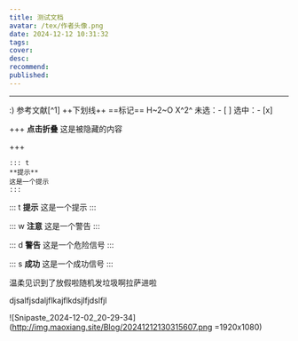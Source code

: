```yaml
---
title: 测试文档
avatar: /tex/作者头像.png
date: 2024-12-12 10:31:32
tags:
cover:
desc: 
recommend:
published:
---
```

---



[HTML]:这是一个超文本语言

:)
参考文献[^1]
++下划线++
==标记==
H~2~O
X^2^
未选：- [ ]
选中：- [x]

+++ **点击折叠**
这是被隐藏的内容

+++

```
::: t
**提示**
这是一个提示
:::
```

::: t
**提示**
这是一个提示
:::

::: w
**注意**
这是一个警告
:::

::: d
**警告**
这是一个危险信号
:::

::: s
**成功**
这是一个成功信号
:::

<p id = "first">温柔见识到了放假啦随机发垃圾啊拉萨进啦</p>
<p id = "paragraph">djsalfjsdaljflkajflkdsjlfjdslfjl</p>

![Snipaste_2024-12-02_20-29-34](http://img.maoxiang.site/Blog/20241212130315607.png =1920x1080)



